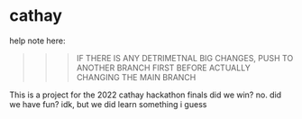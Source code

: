 # cathay
help
note here:
>>> IF THERE IS ANY DETRIMETNAL BIG CHANGES, PUSH TO ANOTHER BRANCH FIRST BEFORE ACTUALLY CHANGING THE MAIN BRANCH

This is a project for the 2022 cathay hackathon finals
did we win? no. did we have fun? idk, but we did learn something i guess
